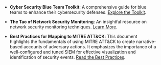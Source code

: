 - **Cyber Security Blue Team Toolkit**: A comprehensive guide for blue teams to enhance their cybersecurity defenses. [Explore the Toolkit](https://www.oreilly.com/library/view/cybersecurity-blue-team/9781119552932/).

- **The Tao of Network Security Monitoring**: An insightful resource on network security monitoring techniques. [Learn More](https://www.oreilly.com/library/view/the-tao-of/0321246772/).
  
- **Best Practices for Mapping to MITRE ATT&CK**: This document highlights the fundamentals of using MITRE ATT&CK to create narrative-based accounts of adversary actions. It emphasizes the importance of a well-configured and tuned SIEM for effective visualization and identification of security events. [Read the Best Practices](https://www.cisa.gov/news-events/news/best-practices-mitre-attckr-mapping).
